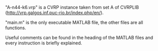 "A-n44-k6.vrp" is a CVRP instance taken from set A of CVRPLIB (http://vrp.galgos.inf.puc-rio.br/index.php/en/).  

"main.m" is the only executable MATLAB file, the other files are all functions.  

Useful comments can be found in the heading of the MATLAB files and every instruction is briefly explained.
